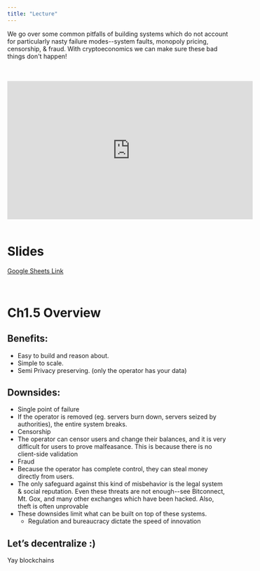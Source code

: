 ```yaml
---
title: "Lecture"
---
```


We go over some common pitfalls of building systems which do not account for particularly nasty failure modes--system faults, monopoly pricing, censorship, & fraud. With cryptoeconomics we can make sure these bad things don't happen!

<br />
<br />
<iframe width="560" height="315" src="https://www.youtube-nocookie.com/embed/ckzi8iqGilE" frameborder="0" allow="accelerometer; autoplay; encrypted-media; gyroscope; picture-in-picture" allowfullscreen></iframe>
<br />
<br />

# Slides

[Google Sheets Link](https://docs.google.com/presentation/d/1n0EKUyJ5Xo5OzayTpFulAKFgQ8QIUCinRuqxGfjBJn8/edit?usp=sharing)

<br />

# Ch1.5 Overview

## Benefits:
- Easy to build and reason about.
- Simple to scale.
- Semi Privacy preserving. (only the operator has your data)

## Downsides:
- Single point of failure
 - If the operator is removed (eg. servers burn down, servers seized by authorities), the entire system breaks.
- Censorship
 - The operator can censor users and change their balances, and it is very difficult for users to prove malfeasance. This is because there is no client-side validation
- Fraud
 - Because the operator has complete control, they can steal money directly from users.
 - The only safeguard against this kind of misbehavior is the legal system & social reputation. Even these threats are not enough--see Bitconnect, Mt. Gox, and many other exchanges which have been hacked. Also, theft is often unprovable
- These downsides limit what can be built on top of these systems.
	- Regulation and bureaucracy dictate the speed of innovation

## Let’s decentralize :)

Yay blockchains

